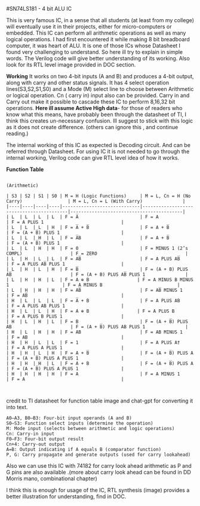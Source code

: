 #SN74LS181 - 4 bit ALU IC

This is very famous IC, in a sense that all students (at least from my college) will eventually use it in their projects, either for micro-computers or embedded. This IC can perform all arithmetic operations as well as many logical operations. I had first encountered it while making 8 bit breadboard computer, it was heart of ALU.
It is one of those ICs whose Datasheet I found very challenging to understand. So here ill try to explain in simple words. The Verilog code will give better understanding of its working. Also look for its RTL level image provided in DOC section.

**Working**
It works on two 4-bit inputs (A and B) and produces a 4-bit output, along with carry and other status signals.
It has 4 select operation lines(S3,S2,S1,S0) and a Mode (M) select line to choose between Arithmetic or logical operation.
Cn ( carry in) input also can be provided. Carry in and Carry out make it possible to cascade these IC to perform 8,16,32 bit operations.
**Here ill assume Active High data**- for those of readers who know what this means, have probably been through the datasheet of TI, I think this creates un-necessary confusion. Ill suggest to stick with this logic as it does not create difference. (others can ignore this , and continue reading.)

The internal working of this IC as expected is Decoding circuit. And can be referred through Datasheet. For using IC it is not needed to go through the internal working, Verilog code can give RTL level idea of how it works.

**Function Table**
```
                                                                                        (Arithmetic)

| S3 | S2 | S1 | S0 | M = H (Logic Functions)     | M = L, Cn = H (No Carry)                 | M = L, Cn = L (With Carry)               |
|----|----|----|----|-----------------------------|------------------------------------------|------------------------------------------|
| L  | L  | L  | L  | F = A̅                       | F = A                                    | F = A PLUS 1                             |
| L  | L  | L  | H  | F = A̅ + B̅                   | F = A + B̅                                | F = (A + B̅) PLUS 1                       |
| L  | L  | H  | L  | F = A̅B                      | F = A + B̅                                | F = (A + B̅) PLUS 1                       |
| L  | L  | H  | H  | F = 0                       | F = MINUS 1 (2’s COMPL)                  | F = ZERO                                 |
| L  | H  | L  | L  | F = AB̅                      | F = A PLUS AB̅                            | F = A PLUS AB̅ PLUS 1                     |
| L  | H  | L  | H  | F = B̅                       | F = (A + B) PLUS AB̅                      | F = (A + B) PLUS AB̅ PLUS 1               |
| L  | H  | H  | L  | F = A ⊕ B                  | F = A MINUS B MINUS 1                    | F = A MINUS B                            |
| L  | H  | H  | H  | F = AB̅                      | F = AB̅ MINUS 1                           | F = AB̅                                   |
| H  | L  | L  | L  | F = A̅ + B                   | F = A PLUS AB                            | F = A PLUS AB PLUS 1                     |
| H  | L  | L  | H  | F = A ⊕ B                  | F = A PLUS B                             | F = A PLUS B PLUS 1                      |
| H  | L  | H  | L  | F = B                       | F = (A + B̅) PLUS AB                      | F = (A + B̅) PLUS AB PLUS 1               |
| H  | L  | H  | H  | F = AB                      | F = AB MINUS 1                           | F = AB                                   |
| H  | H  | L  | L  | F = 1                       | F = A PLUS A†                            | F = A PLUS A PLUS 1                      |
| H  | H  | L  | H  | F = A + B̅                   | F = (A + B̅) PLUS A                       | F = (A + B̅) PLUS A PLUS 1                |
| H  | H  | H  | L  | F = A + B                   | F = (A + B̅) PLUS A                       | F = (A + B̅) PLUS A PLUS 1                |
| H  | H  | H  | H  | F = A                       | F = A MINUS 1                            | F = A                                    |



```
credit  to TI datasheet for function table image and chat-gpt for converting it into text.



```
A0–A3, B0–B3: Four-bit input operands (A and B)
S0–S3: Function select inputs (determine the operation)
M: Mode input (selects between arithmetic and logic operations)
Cn: Carry-in input
F0–F3: Four-bit output result
Cn+4: Carry-out output
A=B: Output indicating if A equals B (comparator function)
P, G: Carry propagate and generate outputs (used for carry lookahead)
```

Also we can use this IC with 74182 for carry look ahead arithmetic as P and G pins are also available .(more about carry look ahead can be found in DD Morris mano, combinational chapter)

I think this is enough for usage of the IC, RTL synthesis (image) provides a better illustration for understanding, find in DOC.


